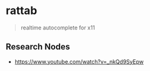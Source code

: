 # rattab
> realtime autocomplete for x11

## Research Nodes
- https://www.youtube.com/watch?v=_nkQd9SyEpw
